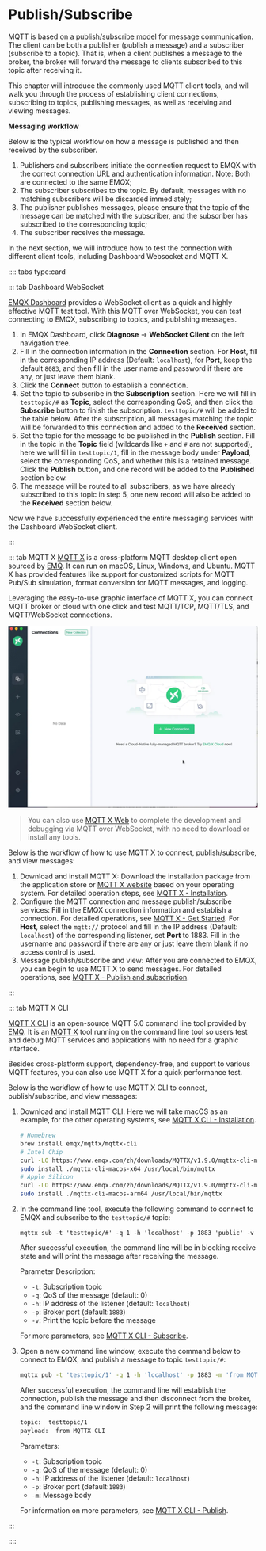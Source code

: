 # Publish/Subscribe

MQTT is based on a [publish/subscribe model](../mqtt/mqtt-publish-and-subscribe.md) for message communication. The client can be both a publisher (publish a message) and a subscriber (subscribe to a topic). That is, when a client publishes a message to the broker, the broker will forward the message to clients subscribed to this topic after receiving it.

This chapter will introduce the commonly used MQTT client tools, and will walk you through the process of establishing client connections, subscribing to topics, publishing messages, as well as receiving and viewing messages.

**Messaging workflow**

Below is the typical workflow on how a message is published and then received by the subscriber. 

1. Publishers and subscribers initiate the connection request to EMQX with the correct connection URL and authentication information. Note: Both are connected to the same EMQX;
2. The subscriber subscribes to the topic. By default, messages with no matching subscribers will be discarded immediately;
3. The publisher publishes messages, please ensure that the topic of the message can be matched with the subscriber, and the subscriber has subscribed to the corresponding topic;
4. The subscriber receives the message.

In the next section, we will introduce how to test the connection with different client tools, including Dashboard Websocket and MQTT X. 

:::: tabs type:card

::: tab Dashboard WebSocket 

[EMQX Dashboard](../dashboard/introduction.md) provides a WebSocket client as a quick and highly effective MQTT test tool. With this MQTT over WebSocket, you can test connecting to EMQX, subscribing to topics, and publishing messages.  

1. In EMQX Dashboard, click **Diagnose** -> **WebSocket Client** on the left navigation tree. 
2. Fill in the connection information in the **Connection** section. For **Host**, fill in the corresponding IP address (Default:  `localhost`), for **Port**, keep the default  `8083`, and then fill in the user name and password if there are any, or just leave them blank. 
3. Click the **Connect** button to establish a connection.
4. Set the topic to subscribe in the **Subscription** section. Here we will fill in  `testtopic/#` as **Topic**, select the corresponding QoS, and then click the **Subscribe** button to finish the subscription.  `testtopic/#`  will be added to the table below. After the subscription, all messages matching the topic will be forwarded to this connection and added to the **Received** section.
5. Set the topic for the message to be published in the **Publish** section. Fill in the topic in the **Topic** field (wildcards like `+` and `#` are not supported), here we will fill in `testtopic/1`, fill in the message body under **Payload**, select the corresponding QoS, and whether this is a retained message. Click the **Publish** button, and one record will be added to the **Published** section below.
6. The message will be routed to all subscribers, as we have already subscribed to this topic in step 5, one new record will also be added to the **Received** section below.

Now we have successfully experienced the entire messaging services with the Dashboard WebSocket client. 

:::

::: tab MQTT X
[MQTT X](https://mqttx.app) is a cross-platform MQTT desktop client open sourced by [EMQ](https://www.emqx.com). It can run on macOS, Linux, Windows, and Ubuntu. MQTT X has provided features like support for customized scripts for MQTT Pub/Sub simulation, format conversion for MQTT messages, and logging. 

Leveraging the easy-to-use graphic interface of MQTT X, you can connect MQTT broker or cloud with one click and test MQTT/TCP, MQTT/TLS, and MQTT/WebSocket connections. 

![mqttx over view](assets/mqttx-gif.gif)

> You can also use [MQTT X Web](http://www.emqx.io/online-mqtt-client#/recent_connections) to complete the development and debugging via MQTT over WebSocket, with no need to download or install any tools. 

Below is the workflow of how to use MQTT X to connect, publish/subscribe, and view messages:

1. Download and install MQTT X: Download the installation package from the application store or [MQTT X website](https://mqttx.app/) based on your operating system. For detailed operation steps, see [MQTT X - Installation](https://mqttx.app/docs/downloading-and-installation).
2. Configure the MQTT connection and message publish/subscribe services: Fill in the EMQX connection information and establish a connection. For detailed operations, see [MQTT X - Get Started](https://mqttx.app/docs/get-started#connect). For **Host**, select the `mqtt://` protocol and fill in the IP address (Default: `localhost`) of the corresponding listener, set **Port** to 1883. Fill in the username and password if there are any or just leave them blank if no access control is used. 
3. Message publish/subscribe and view: After you are connected to EMQX, you can begin to use MQTT X to send messages. For detailed operations, see [MQTT X - Publish and subscription](https://mqttx.app/docs/get-started#publish-and-subscription).

:::

::: tab MQTT X CLI

[MQTT X CLI](https://mqttx.app/cli) is an open-source MQTT 5.0 command line tool provided by [EMQ](https://www.emqx.com). It is an [MQTT X](https://mqttx.app) tool running on the command line tool so users test and debug MQTT services and applications with no need for a graphic interface. 

Besides cross-platform support, dependency-free, and support to various MQTT features, you can also use MQTT X for a quick performance test. 

Below is the workflow of how to use MQTT X CLI to connect, publish/subscribe, and view messages:

1. Download and install MQTT CLI. Here we will take macOS as an example, for the other operating systems, see [MQTT X CLI - Installation](https://mqttx.app/docs/cli/downloading-and-installation). 

   ```bash
   # Homebrew
   brew install emqx/mqttx/mqttx-cli
   # Intel Chip
   curl -LO https://www.emqx.com/zh/downloads/MQTTX/v1.9.0/mqttx-cli-macos-x64
   sudo install ./mqttx-cli-macos-x64 /usr/local/bin/mqttx
   # Apple Silicon
   curl -LO https://www.emqx.com/zh/downloads/MQTTX/v1.9.0/mqttx-cli-macos-arm64
   sudo install ./mqttx-cli-macos-arm64 /usr/local/bin/mqttx
   ```


2. In the command line tool, execute the following command to connect to EMQX and subscribe to the `testtopic/#` topic:

   ```shell
   mqttx sub -t 'testtopic/#' -q 1 -h 'localhost' -p 1883 'public' -v
   ```

   After successful execution, the command line will be in blocking receive state and will print the message after receiving the message.

   Parameter Description:

   - `-t`: Subscription topic
   - `-q`: QoS of the message (default: 0)
   - `-h`: IP address of the listener (default: `localhost`)
   - `-p`: Broker port (default:`1883`)
   - `-v`: Print the topic before the message

   For more parameters, see  [MQTT X CLI - Subscribe](https://mqttx.app/docs/cli/get-started#subscribe).

3. Open a new command line window, execute the command below to connect to EMQX, and publish a message to topic `testtopic/#`:

   ```bash
   mqttx pub -t 'testtopic/1' -q 1 -h 'localhost' -p 1883 -m 'from MQTTX CLI'
   ```

   After successful execution, the command line will establish the connection, publish the message and then disconnect from the broker, and the command line window in Step 2 will print the following message:

   ```bash
   topic:  testtopic/1
   payload:  from MQTTX CLI
   ```

   Parameters:

   - `-t`: Subscription topic
   - `-q`: QoS of the message (default: 0)
   - `-h`: IP address of the listener (default: `localhost`)
   - `-p`: Broker port (default:`1883`)
   - `-m`: Message body

   For information on more parameters, see  [MQTT X CLI - Publish](https://mqttx.app/docs/cli/get-started#publish).

:::

::::
